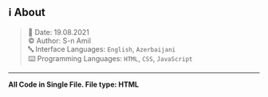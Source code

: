 ## ℹ️ About

> 📅 Date: 19.08.2021 <br>
> ©️ Author: S-n Amil <br>
> 🔤 Interface Languages: `English`, `Azerbaijani` <br>
> ⌨️ Programming Languages: `HTML`, `CSS`, `JavaScript` <br>
<hr>

**All Code in Single File. File type: HTML**
